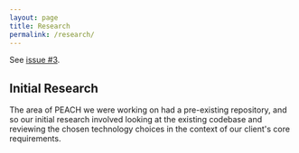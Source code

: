 ```yaml
---
layout: page
title: Research
permalink: /research/
---
```


See [issue #3](https://github.com/comp204p-team35/website/issues/3).

Initial Research
----------------
The area of PEACH we were working on had a pre-existing repository, and so our initial research involved looking at the existing codebase and reviewing the chosen technology choices in the context of our client's core requirements.
